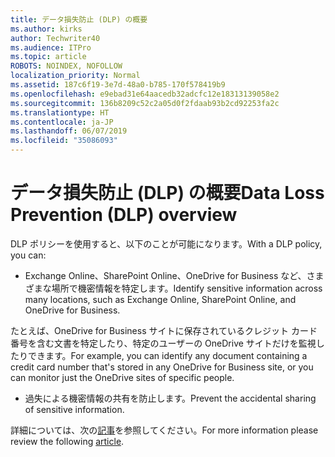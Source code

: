 ```yaml
---
title: データ損失防止 (DLP) の概要
ms.author: kirks
author: Techwriter40
ms.audience: ITPro
ms.topic: article
ROBOTS: NOINDEX, NOFOLLOW
localization_priority: Normal
ms.assetid: 187c6f19-3e7d-48a0-b785-170f578419b9
ms.openlocfilehash: e9ebad31e64aacedb32adcfc12e18313139058e2
ms.sourcegitcommit: 136b8209c52c2a05d0f2fdaab93b2cd92253fa2c
ms.translationtype: HT
ms.contentlocale: ja-JP
ms.lasthandoff: 06/07/2019
ms.locfileid: "35086093"
---
```

# <a name="data-loss-prevention-dlp-overview"></a><span data-ttu-id="7844c-102">データ損失防止 (DLP) の概要</span><span class="sxs-lookup"><span data-stu-id="7844c-102">Data Loss Prevention (DLP) overview</span></span>

<span data-ttu-id="7844c-103">DLP ポリシーを使用すると、以下のことが可能になります。</span><span class="sxs-lookup"><span data-stu-id="7844c-103">With a DLP policy, you can:</span></span>

- <span data-ttu-id="7844c-104">Exchange Online、SharePoint Online、OneDrive for Business など、さまざまな場所で機密情報を特定します。</span><span class="sxs-lookup"><span data-stu-id="7844c-104">Identify sensitive information across many locations, such as Exchange Online, SharePoint Online, and OneDrive for Business.</span></span>


<span data-ttu-id="7844c-105">たとえば、OneDrive for Business サイトに保存されているクレジット カード番号を含む文書を特定したり、特定のユーザーの OneDrive サイトだけを監視したりできます。</span><span class="sxs-lookup"><span data-stu-id="7844c-105">For example, you can identify any document containing a credit card number that's stored in any OneDrive for Business site, or you can monitor just the OneDrive sites of specific people.</span></span>

- <span data-ttu-id="7844c-106">過失による機密情報の共有を防止します。</span><span class="sxs-lookup"><span data-stu-id="7844c-106">Prevent the accidental sharing of sensitive information.</span></span>


<span data-ttu-id="7844c-107">詳細については、次の[記事](https://docs.microsoft.com/office365/securitycompliance/data-loss-prevention-policies)を参照してください。</span><span class="sxs-lookup"><span data-stu-id="7844c-107">For more information please review the following [article](https://docs.microsoft.com/office365/securitycompliance/data-loss-prevention-policies).</span></span>

